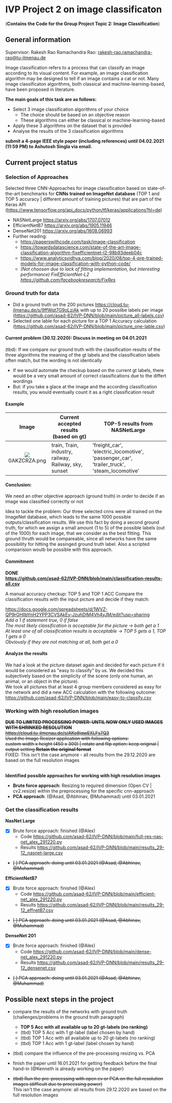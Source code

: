 # IVP Project 2 on image classificaton
(**Contains the Code for the Group Project Topic 2: Image Classification**)
## General information

Supervisor: Rakesh Rao Ramachandra Rao: rakesh-rao.ramachandra-rao@tu-ilmenau.de

Image classification refers to a process that can classify an image according to its visual content.
For example, an image classification algorithm may be designed to tell if an image contains a cat or not.
Many image classificaton algorithms, both classical and machine-learning-based, have been proposed in literature.

**The main goals of this task are as follows:**
* Select 3 image classification algorithms of your choice
  * The choice should be based on an objective reason
  * These algorithms can either be classical or machine-learning-based
* Apply these 3 algorithms on the dataset that is provided
* Analyse the results of the 3 classification algorithms

**submit a 4-page IEEE style paper (including references) until 04.02.2021 (11:59 PM) to Ashutosh Singla via email.**

## Current project status
### Selection of Approaches
Selected three CNN-Approaches for image classification based on state-of-the-art benchmarks for **CNNs trained on ImageNet database** (TOP 1 and TOP 5 accuracy | different amount of training pictures) that are part of the Keras API (https://www.tensorflow.org/api_docs/python/tf/keras/applications?hl=de)
  * NASNetLarge https://arxiv.org/abs/1707.07012
  * EfficientNetB7 https://arxiv.org/abs/1905.11946
  * DenseNet201 https://arxiv.org/abs/1608.06993
* Further reading:
  * https://paperswithcode.com/task/image-classification
  * https://towardsdatascience.com/state-of-the-art-image-classification-algorithm-fixefficientnet-l2-98b93deeb04c
  * https://www.analyticsvidhya.com/blog/2020/08/top-4-pre-trained-models-for-image-classification-with-python-code/
  * *(Not choosen due to lack of fitting implementation, but interesting performance) FixEfficientNet-L2 https://github.com/facebookresearch/FixRes*

### Ground truth for data
* Did a ground truth on the 200 pictures https://cloud.tu-ilmenau.de/s/9ffWqt7G9oLziAk with up to 20 possilbe labels per image (https://github.com/asad-62/IVP-DNN/blob/main/picture_all-labels.csv)
* Selected one lable for each picture for a TOP 1 Accuracy calculation (https://github.com/asad-62/IVP-DNN/blob/main/picture_one-lable.csv)

#### Current problem (30.12.2020): Discuss in meeting on 04.01.2021
(tbd): If we compare our ground truth with the classification results of the three algorithms the meaning of the gt labels and the classification labels often match, but the wording is not identically
 * If we would automate the checkup based on the current gt labels, there would be a very small amount of correct classifications due to the differt wordings
 * But: if you take a glace at the image and the according classification results, you would eventually count it as a right classification result


#### Example

|     Image    | Current accepted results (based on gt)                | TOP-5 results from NASNetLarge                                                             |
|:------------:|-------------------------------------------------------|--------------------------------------------------------------------------------------------|
| ![](https://drive.google.com/uc?export=view&id=14J8Lir-uKsqtujJF7GbJHduqPBLA_2dU)0AKZCRZA.png <br>| train, Train, industry, railway, Railway, sky, sunset | 'freight_car', 'electric_locomotive', 'passenger_car', 'trailer_truck', 'steam_locomotive' |


#### Conclusion:
We need an other objective approach (ground truth) in order to decide if an image was classified correctly or not

Idea to tackle the problem:
Our three selected cnns were all trained on the ImageNet database, which leads to the same 1000 possible outputs/classification results. We use this fact by doing a second ground truth, for which we assign a small amount (1 to 5) of the possible labels (out of the 1000) for each image, that we consider as the best fitting. This ground thruth would be compareable, since all networks have the same possibility for hitting the assinged ground truth label. Also a scripted comparision woulb be possible with this approach.

#### Commitment
**DONE<br>
https://github.com/asad-62/IVP-DNN/blob/main/classification-results-all.csv** 

A manual accuracy checkup: TOP 5 and TOP 1 ACC
Compare the classification results with the input picture and decide if they match:

https://docs.google.com/spreadsheets/d/1WVZ-QP9rGHllbYnH2YPP3CVSAkEy-JzuhDIM4Vh4yJM/edit?usp=sharing 
<br>*Add a 1 if statement true, 0 if false 
<br>The most likely classification is acceptable for the picture -> both get a 1<br>
At least one of all classification results is acceptable -> TOP 5 gets a 1, TOP 1 gets a 0<br>
Obviously if they are not matching at all, both get a 0*

#### Analyze the results
We had a look at the picture dataset again and decided for each picture if it would be considered as "easy to classify" by us. We decided this subjectively based on the simplicity of the scene (only one human, an animal, or an object in the picture). <br>
We took all pictures that at least 4 group members considered as easy for the network and did a new ACC calculation with the following outcome: https://github.com/asad-62/IVP-DNN/blob/main/easy-to-classify.csv

### Working with high resolution images

~~**DUE TO LIMITED PROCESSING POWER: UNTIL NOW ONLY USED IMAGES WITH SHRINKED RESOLUTION** </br>
https://cloud.tu-ilmenau.de/s/AKo8jqwEXLFs7Q3 </br>
Used the Image Resizer application with following options: </br>
custom width x height (450 x 300) | rotate and flip option: keep original | output setting **Retain the original format**~~<br>
FIXED: This isn't the case anymore - all results from the 29.12.2020 are based on the full resolution images

</br> **Identified possible approaches for working with high resolution images**
* **Brute force approach**: Resizing to required dimension (Open CV | cv2.resize) within the preprocessing for the specific cnn-approach
* **PCA approach**: (@Asad, @Abhinav, @Muhammad) until 03.01.2021

### Get the classification results

**NasNet Large**
- [x] Brute force approach: finished (@Alex) 
  * Code https://github.com/asad-62/IVP-DNN/blob/main/full-res-nas-net_alex_291220.py 
  * Results https://github.com/asad-62/IVP-DNN/blob/main/results_29-12_nasnet-large.csv 
- ~~[ ] PCA approach: doing until 03.01.2021 (@Asad, @Abhinav, @Muhammad)~~

**EfficientNetB7**
- [X] Brute force approach: finished (@Alex)
  * Code https://github.com/asad-62/IVP-DNN/blob/main/efficient-net_alex_291220.py 
  * Results https://github.com/asad-62/IVP-DNN/blob/main/results_29-12_effnetB7.csv
- ~~[ ] PCA approach: doing until 03.01.2021 (@Asad, @Abhinav, @Muhammad)~~

**DenseNet 201**
- [X] Brute force approach: finished (@Alex)
  * Code https://github.com/asad-62/IVP-DNN/blob/main/dense-net_alex_291220.py 
  * Results https://github.com/asad-62/IVP-DNN/blob/main/results_29-12_densenet.csv 
- ~~[ ] PCA approach: doing until 03.01.2021 (@Asad, @Abhinav, @Muhammad)~~


## Possible next steps in the project
* compare the results of the networks with ground truth (challenges/problems in the ground truth paragraph)
  * **TOP 5 Acc with all available up to 20 gt-labels (no ranking)**
  * (tbd) TOP 5 Acc with 1 gt-label (label chosen by hand)
  * (tbd) TOP 1 Acc with all available up to 20 gt-labels (no ranking)
  * (tbd) TOP 1 Acc with 1 gt-label (label chosen by hand)

* (tbd) compare the influence of the pre-processing resizing vs. PCA

* finish the paper until 16.01.2021 for getting feedback before the final hand-in (@Kenneth is already working on the paper)

* ~~(tbd) Run the pre-processing with open cv or PCA on the full resolution images (difficult due to processing power)~~<br>
This isn't the case anymore: all results from 29.12.2020 are based on the full resolution images
